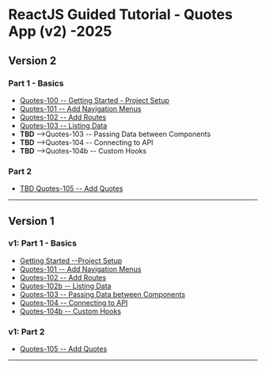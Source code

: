 # ReactJS Guided Tutorial - Quotes App (v2) -2025

## Version 2

### Part 1 - Basics

- [Quotes-100 -- Getting Started - Project Setup](https://costaivo.com/tutorial-reactjs/quotes-100)
- [Quotes-101 -- Add Navigation Menus](https://costaivo.com/tutorial-reactjs/quotes-101)
- [Quotes-102 -- Add Routes](https://costaivo.com/tutorial-reactjs/quotes-102)
- [Quotes-103 -- Listing Data](https://costaivo.com/tutorial-reactjs/quotes-103)
- **TBD** -->Quotes-103 -- Passing Data between Components
- **TBD** -->Quotes-104 -- Connecting to API
- **TBD** -->Quotes-104b -- Custom Hooks

### Part 2

- [TBD Quotes-105 -- Add Quotes](https://costaivo.com/tutorial-reactjs/quotes-105)

---

## Version 1

### v1: Part 1 - Basics

- [Getting Started --Project Setup](https://costaivo.com/tutorial-reactjs/v1/quotes-101)
- [Quotes-101 -- Add Navigation Menus](https://costaivo.com/tutorial-reactjs/v1/quotes-101b)
- [Quotes-102 -- Add Routes](https://costaivo.com/tutorial-reactjs/v1/quotes-102)
- [Quotes-102b -- Listing Data](https://costaivo.com/tutorial-reactjs/v1/quotes-102b)
- [Quotes-103 -- Passing Data between Components](https://costaivo.com/tutorial-reactjs/v1/quotes-103)
- [Quotes-104 -- Connecting to API](https://costaivo.com/tutorial-reactjs/v1/quotes-104)
- [Quotes-104b -- Custom Hooks](https://costaivo.com/tutorial-reactjs/v1/quotes-104b)

### v1: Part 2

- [Quotes-105 -- Add Quotes](https://costaivo.com/tutorial-reactjs/v1/quotes-105)

---
